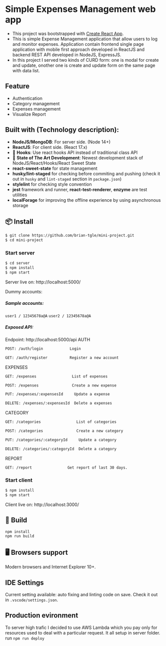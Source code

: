 # Simple Expenses Management web app

- This project was bootstrapped with [Create React App](https://github.com/facebook/create-react-app).
- This is simple Expense Management application that allow users to log and monitor expenses. Application contain frontend single page application with mobile first approach developed in ReactJS and backend REST API developed in NodeJS, ExpressJS.
- In this project I served two kinds of CURD form: one is modal for create and update, onother one is create and update form on the same page with data list.

## Feature
- Authentication
- Category management
- Expenses management
- Visualize Report

## Built with (Technology description):
- **NodeJS/MongoDB**: For server side. (Node 14+)
- **ReactJS**: For client side. (React 17.x)
- 💎 **Hooks**: Use react hooks API instead of traditional class API
- 🚀 **State of The Art Development**: Newest development stack of NodeJS/React/Hooks/React Sweet State
- **react-sweet-state** for state management
- **husky/lint-staged** for checking before commiting and pushing (check it out in ```husky``` and ```lint-staged``` section in ```package.json```)
- **stylelint** for checking style convention
- **jest** framework and runner, **react-test-renderer**, **enzyme** are test utilities
- **localForage** for improving the offline experience by using asynchronous storage

## 📦 Install

```bash
$ git clone https://github.com/brian-tgle/mini-project.git
$ cd mini-project
```
### Start server
```bash
$ cd server
$ npm install
$ npm start
```
Server live on: http://localhost:5000/

Dummy accounts: 

##### Sample accounts:
```user1 / 12345678a@A```
```user2 / 12345678a@A```

##### Exposed API:
Endpoint: http://localhost:5000/api
AUTH
```bash
POST: /auth/login            Login
```
```bash
GET: /auth/register          Register a new account
```
EXPENSES
```bash
GET: /expenses                List of expenses
```
```bash
POST: /expenses               Create a new expense
```
```bash
PUT: /expenses/:expensesId     Update a expense
```
```bash
DELETE: /expenses/:expensesId  Delete a expenses
```
CATEGORY
```bash
GET: /categories                List of categories
```
```bash
POST: /categories               Create a new category
```
```bash
PUT: /categories/:categoryId     Update a category
```
```bash
DELETE: /categories/:categoryId  Delete a category
```
REPORT
```
GET: /report                Get report of last 30 days.
```

### Start client
```bash
$ npm install
$ npm start
```
Client live on: http://localhost:3000/

## 🔨 Build

```bash
npm install
npm run build
```

## 🖥 Browsers support

Modern browsers and Internet Explorer 10+.

## IDE Settings
Current setting available: auto fixing and linting code on save.
Check it out in ```.vscode/settings.json```.

## Production evironment
To server high trafic I decided to use AWS Lambda which you pay only for resources used to deal with a particular request. It all setup in server folder.
run ```npm run deploy```
